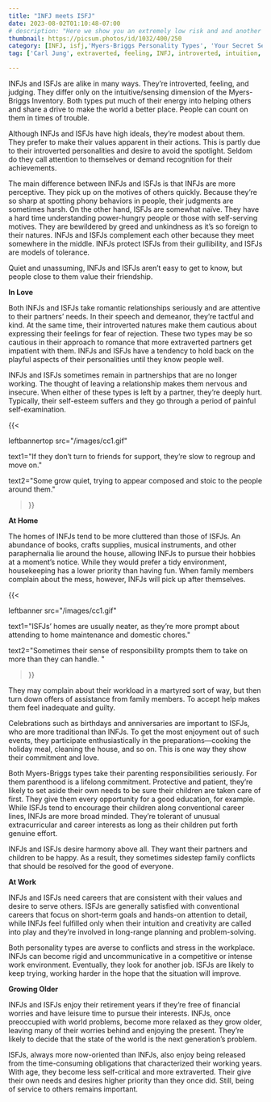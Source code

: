 ```yaml
---
title: "INFJ meets ISFJ"
date: 2023-08-02T01:10:48-07:00
# description: "Here we show you an extremely low risk and and another medium risk approach to earn passive income "
thumbnail: https://picsum.photos/id/1032/400/250
category: [INFJ, isfj,'Myers-Briggs Personality Types', 'Your Secret Self']
tag: ['Carl Jung', extraverted, feeling, INFJ, introverted, intuition, intuitive, ISFJ, judging, love, MBTI, Myers-Briggs, 'personality tests', preferences, romance]

---
```


INFJs and ISFJs are alike in many ways. They’re introverted, feeling, and judging. They differ only on the intuitive/sensing dimension of the Myers-Briggs Inventory. Both types put much of their energy into helping others and share a drive to make the world a better place. People can count on them in times of trouble.

Although INFJs and ISFJs have high ideals, they’re modest about them. They prefer to make their values apparent in their actions. This is partly due to their introverted personalities and desire to avoid the spotlight. Seldom do they call attention to themselves or demand recognition for their achievements.

The main difference between INFJs and ISFJs is that INFJs are more perceptive. They pick up on the motives of others quickly. Because they’re so sharp at spotting phony behaviors in people, their judgments are sometimes harsh. On the other hand, ISFJs are somewhat naïve. They have a hard time understanding power-hungry people or those with self-serving motives. They are bewildered by greed and unkindness as it’s so foreign to their natures. INFJs and ISFJs complement each other because they meet somewhere in the middle. INFJs protect ISFJs from their gullibility, and ISFJs are models of tolerance.

Quiet and unassuming, INFJs and ISFJs aren’t easy to get to know, but people close to them value their friendship.

**In Love**

Both INFJs and ISFJs take romantic relationships seriously and are attentive to their partners’ needs. In their speech and demeanor, they’re tactful and kind. At the same time, their introverted natures make them cautious about expressing their feelings for fear of rejection. These two types may be so cautious in their approach to romance that more extraverted partners get impatient with them. INFJs and ISFJs have a tendency to hold back on the playful aspects of their personalities until they know people well.

INFJs and ISFJs sometimes remain in partnerships that are no longer working. The thought of leaving a relationship makes them nervous and insecure. When either of these types is left by a partner, they’re deeply hurt. Typically, their self-esteem suffers and they go through a period of painful self-examination.  

{{< 

leftbannertop src="/images/cc1.gif" 

text1="If they don’t turn to friends for support, they’re slow to regroup and move on." 

text2="Some grow quiet, trying to appear composed and stoic to the people around them."

>}}

**At Home**

The homes of INFJs tend to be more cluttered than those of ISFJs. An abundance of books, crafts supplies, musical instruments, and other paraphernalia lie around the house, allowing INFJs to pursue their hobbies at a moment’s notice. While they would prefer a tidy environment, housekeeping has a lower priority than having fun. When family members complain about the mess, however, INFJs will pick up after themselves.


{{< 

leftbanner src="/images/cc1.gif" 

text1="ISFJs’ homes are usually neater, as they’re more prompt about attending to home maintenance and domestic chores." 

text2="Sometimes their sense of responsibility prompts them to take on more than they can handle. "

>}}

They may complain about their workload in a martyred sort of way, but then turn down offers of assistance from family members. To accept help makes them feel inadequate and guilty.

Celebrations such as birthdays and anniversaries are important to ISFJs, who are more traditional than INFJs. To get the most enjoyment out of such events, they participate enthusiastically in the preparations—cooking the holiday meal, cleaning the house, and so on. This is one way they show their commitment and love.

Both Myers-Briggs types take their parenting responsibilities seriously. For them parenthood is a lifelong commitment. Protective and patient, they’re likely to set aside their own needs to be sure their children are taken care of first. They give them every opportunity for a good education, for example. While ISFJs tend to encourage their children along conventional career lines, INFJs are more broad minded. They’re tolerant of unusual extracurricular and career interests as long as their children put forth genuine effort.

INFJs and ISFJs desire harmony above all. They want their partners and children to be happy. As a result, they sometimes sidestep family conflicts that should be resolved for the good of everyone.

**At Work**

INFJs and ISFJs need careers that are consistent with their values and desire to serve others. ISFJs are generally satisfied with conventional careers that focus on short-term goals and hands-on attention to detail, while INFJs feel fulfilled only when their intuition and creativity are called into play and they’re involved in long-range planning and problem-solving.

Both personality types are averse to conflicts and stress in the workplace. INFJs can become rigid and uncommunicative in a competitive or intense work environment. Eventually, they look for another job. ISFJs are likely to keep trying, working harder in the hope that the situation will improve.

**Growing Older**

INFJs and ISFJs enjoy their retirement years if they’re free of financial worries and have leisure time to pursue their interests. INFJs, once preoccupied with world problems, become more relaxed as they grow older, leaving many of their worries behind and enjoying the present. They’re likely to decide that the state of the world is the next generation’s problem.

ISFJs, always more now-oriented than INFJs, also enjoy being released from the time-consuming obligations that characterized their working years. With age, they become less self-critical and more extraverted. Their give their own needs and desires higher priority than they once did. Still, being of service to others remains important.

